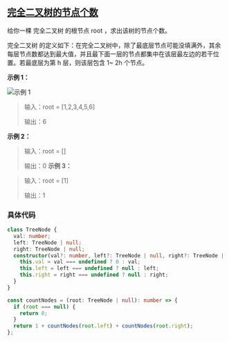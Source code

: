 ## [完全二叉树的节点个数](https://leetcode.cn/problems/count-complete-tree-nodes/description/?envType=study-plan-v2&envId=top-interview-150)

给你一棵 完全二叉树 的根节点 root ，求出该树的节点个数。

完全二叉树 的定义如下：在完全二叉树中，除了最底层节点可能没填满外，其余每层节点数都达到最大值，并且最下面一层的节点都集中在该层最左边的若干位置。若最底层为第 h 层，则该层包含 1~ 2h 个节点。

**示例 1：**

![示例 1](https://assets.leetcode.com/uploads/2021/01/14/complete.jpg)

> 输入：root = [1,2,3,4,5,6]
>
> 输出：6

**示例 2：**

> 输入：root = []
>
> 输出：0
> **示例 3：**

> 输入：root = [1]
>
> 输出：1

### 具体代码

```typescript
class TreeNode {
  val: number;
  left: TreeNode | null;
  right: TreeNode | null;
  constructor(val?: number, left?: TreeNode | null, right?: TreeNode | null) {
    this.val = val === undefined ? 0 : val;
    this.left = left === undefined ? null : left;
    this.right = right === undefined ? null : right;
  }
}

const countNodes = (root: TreeNode | null): number => {
  if (root === null) {
    return 0;
  }
  return 1 + countNodes(root.left) + countNodes(root.right);
};
```
